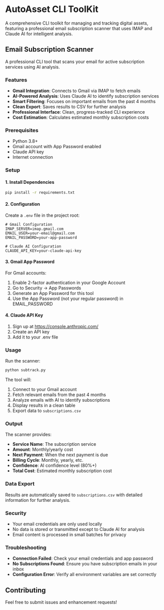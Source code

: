 # AutoAsset CLI ToolKit

A comprehensive CLI toolkit for managing and tracking digital assets, featuring a professional email subscription scanner that uses IMAP and Claude AI for intelligent analysis.

## Email Subscription Scanner

A professional CLI tool that scans your email for active subscription services using AI analysis.

### Features

- **Gmail Integration**: Connects to Gmail via IMAP to fetch emails
- **AI-Powered Analysis**: Uses Claude AI to identify subscription services
- **Smart Filtering**: Focuses on important emails from the past 4 months
- **Clean Export**: Saves results to CSV for further analysis
- **Professional Interface**: Clean, progress-tracked CLI experience
- **Cost Estimation**: Calculates estimated monthly subscription costs

### Prerequisites

- Python 3.8+
- Gmail account with App Password enabled  
- Claude API key
- Internet connection

### Setup

#### 1. Install Dependencies

```bash
pip install -r requirements.txt
```

#### 2. Configuration

Create a `.env` file in the project root:

```env
# Gmail Configuration
IMAP_SERVER=imap.gmail.com
EMAIL_USER=your-email@gmail.com
EMAIL_PASSWORD=your-app-password

# Claude AI Configuration
CLAUDE_API_KEY=your-claude-api-key
```

#### 3. Gmail App Password

For Gmail accounts:
1. Enable 2-factor authentication in your Google Account
2. Go to Security → App Passwords
3. Generate an App Password for this tool
4. Use the App Password (not your regular password) in EMAIL_PASSWORD

#### 4. Claude API Key

1. Sign up at https://console.anthropic.com/
2. Create an API key
3. Add it to your .env file

### Usage

Run the scanner:

```bash
python subtrack.py
```

The tool will:
1. Connect to your Gmail account
2. Fetch relevant emails from the past 4 months
3. Analyze emails with AI to identify subscriptions
4. Display results in a clean table
5. Export data to `subscriptions.csv`

### Output

The scanner provides:
- **Service Name**: The subscription service
- **Amount**: Monthly/yearly cost
- **Next Payment**: When the next payment is due
- **Billing Cycle**: Monthly, yearly, etc.
- **Confidence**: AI confidence level (80%+)
- **Total Cost**: Estimated monthly subscription cost

### Data Export

Results are automatically saved to `subscriptions.csv` with detailed information for further analysis.

### Security

- Your email credentials are only used locally
- No data is stored or transmitted except to Claude AI for analysis
- Email content is processed in small batches for privacy

### Troubleshooting

- **Connection Failed**: Check your email credentials and app password
- **No Subscriptions Found**: Ensure you have subscription emails in your inbox
- **Configuration Error**: Verify all environment variables are set correctly

## Contributing

Feel free to submit issues and enhancement requests!
